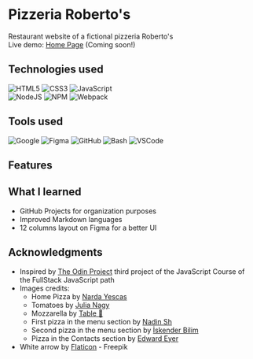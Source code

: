 # Pizzeria Roberto's 

Restaurant website of a fictional pizzeria Roberto's <br> 
Live demo: [Home Page]() (Coming soon!)


## Technologies used

![HTML5](https://img.shields.io/badge/html5-%23E34F26.svg?style=for-the-badge&logo=html5&logoColor=white)
![CSS3](https://img.shields.io/badge/css3-%231572B6.svg?style=for-the-badge&logo=css3&logoColor=white)
![JavaScript](https://img.shields.io/badge/javascript-%23323330.svg?style=for-the-badge&logo=javascript&logoColor=%23F7DF1E)    
![NodeJS](https://img.shields.io/badge/node.js-6DA55F?style=for-the-badge&logo=node.js&logoColor=white)
![NPM](https://img.shields.io/badge/NPM-%23CB3837.svg?style=for-the-badge&logo=npm&logoColor=white)
![Webpack](https://img.shields.io/badge/webpack-%238DD6F9.svg?style=for-the-badge&logo=webpack&logoColor=black)


## Tools used

![Google](https://img.shields.io/badge/google-4285F4?style=for-the-badge&logo=google&logoColor=white)
![Figma](https://img.shields.io/badge/Figma-F24E1E?style=for-the-badge&logo=figma&logoColor=white)
![GitHub](https://img.shields.io/badge/GitHub-100000?style=for-the-badge&logo=github&logoColor=white)
![Bash](https://img.shields.io/badge/Bash-%23121011.svg?style=for-the-badge&logo=gnu-bash&logoColor=white)
![VSCode](https://img.shields.io/badge/VSCode-0078d7.svg?style=for-the-badge&logo=visual-studio-code&logoColor=white)

## Features



## What I learned

* GitHub Projects for organization purposes
* Improved Markdown languages
* 12 columns layout on Figma for a better UI


## Acknowledgments

* Inspired by [The Odin Project](https://www.theodinproject.com/) third project of the JavaScript Course of the FullStack JavaScript path
* Images credits:
    * Home Pizza by [Narda Yescas](https://www.pexels.com/photo/shallow-focus-photography-of-several-pizzas-1566837/)
    * Tomatoes by [Julia Nagy](https://www.pexels.com/photo/tomato-lot-1327838/)
    * Mozzarella by [Table 🥑](https://www.pexels.com/photo/a-plate-of-caprese-salad-13241857/)
    * First pizza in the menu section by [Nadin Sh](https://www.pexels.com/photo/person-getting-a-pizza-slice-13859836/)
    * Second pizza in the menu section by [İskender Bilim](https://www.pexels.com/photo/pizza-17648338/s)
    * Pizza in the Contacts section by [Edward Eyer](https://www.pexels.com/photo/person-holding-pepperoni-pizza-on-tray-1049626/)
* White arrow by [Flaticon](https://www.flaticon.com/free-icons/arrow) - Freepik